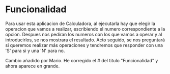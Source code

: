 # Funcionalidad
Para usar esta aplicacion de Calculadora, al ejecutarla hay  que elegir la operacion que vamos a realizar, escribiendo el numero correspondiente a la opcion.
Despues nos pediran los numeros con los que vamos a operar y al introducirlos, se nos mostrara el resultado.
Acto seguido, se nos preguntará si queremos realizar más operaciones y tendremos que responder con una 'S' para si y una 'N' para no.


Cambio añadido por Mario. He corregido el # del titulo "Funcionalidad" y ahora aparece en grande.
